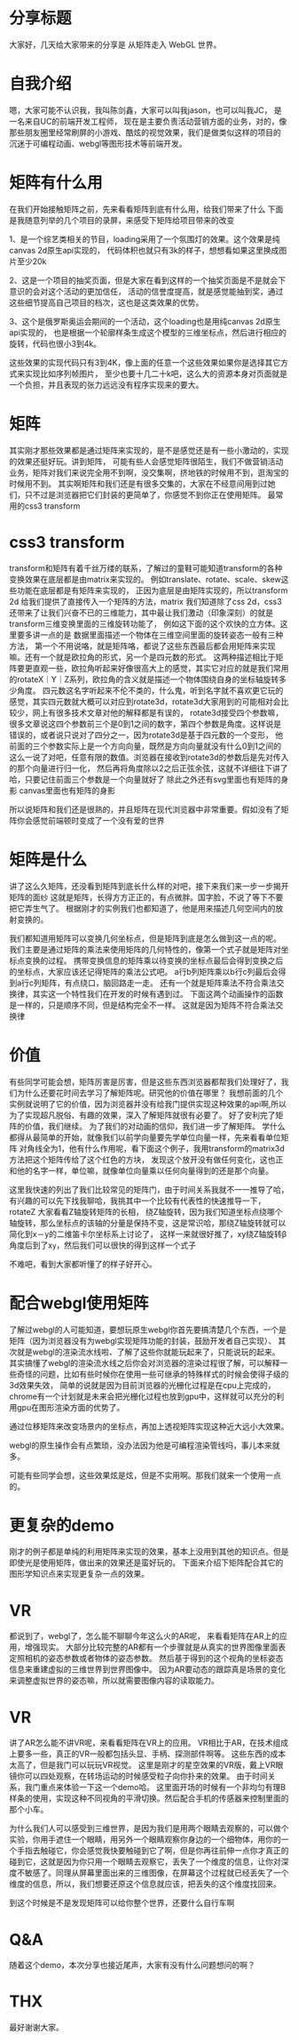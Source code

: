 # 分享标题
大家好，几天给大家带来的分享是 从矩阵走入 WebGL 世界。

# 自我介绍
嗯，大家可能不认识我，我叫陈剑鑫，大家可以叫我jason，也可以叫我JC，
是一名来自UC的前端开发工程师，
现在是主要负责活动营销方面的业务，对的，像那些朋友圈里经常刷屏的小游戏、酷炫的视觉效果，我们是做类似这样的项目的
沉迷于可编程动画、webgl等图形技术等前端开发。

# 矩阵有什么用
在我们开始接触矩阵之前，先来看看矩阵到底有什么用，给我们带来了什么
下面是我随意列举的几个项目的录屏，来感受下矩阵给项目带来的改变

1、是一个综艺类相关的节目，loading采用了一个氛围灯的效果。这个效果是纯canvas 2d原生api实现的，
代码体积也就只有3k的样子，想想看如果这里换成图片至少20k

2、这是一个项目的抽奖页面，但是大家在看到这样的一个抽奖页面是不是就会下意识的会对这个活动的更加信任，
活动的信誉度提高，就是感觉能抽到奖，通过这些细节提高自己项目的档次，这也是这类效果的优势。

3、这个是俄罗斯奥运会期间的一个活动，这个loading也是用纯canvas 2d原生api实现的，
也是根据一个轮廓样条生成这个模型的三维坐标点，然后进行相应的旋转，代码也很小3到4k。

这些效果的实现代码只有3到4K，像上面的任意一个这些效果如果你是选择其它方式来实现比如序列帧图片，
至少也要十几二十k吧，这么大的资源本身对页面就是一个负担，并且表现的张力远远没有程序实现来的要大。

# 矩阵
其实刚才那些效果都是通过矩阵来实现的，是不是感觉还是有一些小激动的，实现的效果还挺好玩。讲到矩阵，
可能有些人会感觉矩阵很陌生，我们不做营销活动业务，矩阵对我们来说完全用不到啊，没交集啊，挤地铁的时候用不到，逛淘宝的时候用不到。
其实啊矩阵和我们还是有很多交集的，大家在不经意间用到过她们，只不过是浏览器把它们封装的更简单了，你感觉不到你正在使用矩阵。
最常用的css3 transform
# css3 transform
transform和矩阵有着千丝万缕的联系，了解过的童鞋可能知道transform的各种变换效果在底层都是由matrix来实现的。
例如translate、rotate、scale、skew这些功能在底层都是有矩阵来实现的，
正因为底层是由矩阵实现的，所以transform 2d 给我们提供了直接传入一个矩阵的方法，matrix
我们知道除了css 2d，css3还带来了让我们兴奋不已的三维能力，其中最让我们激动（印象深刻）的就是transform三维变换里面的三维旋转功能了，
例如这下面的这个欢快的立方体。这里要多讲一点的是 数据里面描述一个物体在三维空间里面的旋转姿态一般有三种方法，
第一个不用说咯，就是矩阵咯，都说了这些东西最后都会用矩阵来实现嘛。还有一个就是欧拉角的形式，另一个是四元数的形式。
这两种描述相比于矩阵要更直观一些，欧拉角听起来好像很高大上的感觉，其实它对应的就是我们常用的rotateX｜Y｜Z系列，欧拉角的含义就是描述一个物体围绕自身的坐标轴旋转多少角度。
四元数这名字听起来不伦不类的，什么鬼，听到名字就不喜欢更它玩的感觉，其实四元数就大概可以对应到rotate3d，rotate3d大家用到的可能相对会比较少，网上有很多技术文章对他的解释都是有误的，
rotate3d接受四个参数嘛，很多文章说这四个参数前三个是0到1之间的数字，第四个参数是角度。这样说是错误的，或者说只说对了四分之一，因为rotate3d是基于四元数的一个变形，
他前面的三个参数实际上是一个方向向量，既然是方向向量就没有什么0到1之间的这么一说了对吧，任意有限的数值。浏览器在接收到rotate3d的参数后是先对传入的那个向量进行归一化，
然后再将角度除以2之后正弦余弦，这就不详细往下讲了哈，只要记住前面三个参数是一个向量就好了
除此之外还有svg里面也有矩阵的身影
canvas里面也有矩阵的身影

所以说矩阵和我们还是很熟的，并且矩阵在现代浏览器中非常重要。假如没有了矩阵你会感觉前端顿时变成了一个没有爱的世界

# 矩阵是什么
讲了这么久矩阵，还没看到矩阵到底长什么样的对吧，接下来我们来一步一步揭开矩阵的面纱
这就是矩阵，长得方方正正的，有点微胖。国字脸，不说了等下不要把它弄生气了。
根据刚才的实例我们也都知道了，他是用来描述几何空间内的放射变换的。

我们都知道用矩阵可以变换几何坐标点，但是矩阵到底是怎么做到这一点的呢。
我们主要是通过矩阵的乘法来使用矩阵的几何特性的，像第一个式子就是矩阵对坐标点变换的过程。
携带变换信息的矩阵乘以待变换的坐标点最后会得到变换之后的坐标点，大家应该还记得矩阵的乘法公式吧。
a行b列矩阵乘以b行c列最后会得到a行c列矩阵，有点绕口，脑回路走一走。
还有一个就是矩阵乘法不符合乘法交换律，其实这一个特性我们在开发的时候有遇到过。
下面这两个动画操作的函数是一样的，只是顺序不同，但是结构完全不一样。
这就是因为矩阵不符合乘法交换律

# 价值
有些同学可能会想，矩阵厉害是厉害，但是这些东西浏览器都帮我们处理好了，我们为什么还要花时间去学习了解矩阵呢。研究他的价值在哪里？
我想前面的几个实例就说明了它的价值，因为浏览器并没有给我门提供实现这种效果的api啊,所以为了实现超凡脱俗、有趣的效果，深入了解矩阵就很有必要了。
好了安利完了矩阵的价值，我们继续。
为了我们的对动画的信仰，我们进一步了解矩阵。
学什么都得从最简单的开始，就像我们以前学向量要先学单位向量一样，先来看看单位矩阵
对角线全为1，他有什么作用呢，看下面这个例子，我用transform的matrix3d方法把这个矩阵传给了这个红色的方块，
发现这个放开没有做任何变化，这也正和他的名字一样，单位嘛，就像单位向量乘以任何向量得到的还是那个向量。

这里我快速的列出了我们比较常见的矩阵门，由于时间关系我就不一一推导了哈，有兴趣的可以先下找我聊哈，我挑其中一个比较有代表性的快速推导一下，rotateZ
大家看看Z轴旋转矩阵的长相，
绕Z轴旋转，因为我们知道坐标点绕哪个轴旋转，那么坐标点的该轴的分量是保持不变，这是常识哈，那绕Z轴旋转就可以简化到x－y的二维笛卡尔坐标系上讨论了，
这样一来就很好推了，xy绕Z轴旋转β角度后到了x`y`，然后我们可以很快的得到这样一个式子

不难吧，看到大家都听懂了的样子好开心。

# 配合webgl使用矩阵
了解过webgl的人可能知道，要想玩原生webgl你首先要搞清楚几个东西，一个是矩阵（因为浏览器没有为webgl实现矩阵功能的封装，鼓励开发者自己实现）、
其次就是webgl的渲染流水线啦、了解了这些你就能玩起来了，只能说玩的起来。
其实搞懂了webgl的渲染流水线之后你会对浏览器的渲染过程很了解，可以解释一些奇怪的问题，比如有些时候你在使用一些可继承的特殊样式的时候会使得子级的3d效果失效，
简单的说就是因为目前浏览器的光栅化过程是在cpu上完成的，chrome有一个计划就是未来会把光栅化过程也放到gpu中，这样就可以充分的利用gpu在图形渲染方面的优势了。

通过位移矩阵来改变场景内的坐标点，再加上透视矩阵实现这种近大远小大效果。

webgl的原生操作会有点繁琐，没办法因为他是可编程渲染管线吗，事儿本来就多。

可能有些同学会想，这些效果炫是炫，但是不实用啊。那我们就来一个使用一点的。

# 更复杂的demo
刚才的例子都是单纯的利用矩阵来实现的效果，基本上没用到其他的知识点。但是即使光是使用矩阵，做出来的效果还是蛮好玩的。
下面来介绍下矩阵配合其它的图形学知识点来实现更复杂一点的效果。

# VR 
都说到了，webgl了，怎么能不聊聊今年这么火的AR呢，
来看看矩阵在AR上的应用，增强现实。
大部分比较完整的AR都有一个步骤就是从真实的世界图像里面表定照相机的姿态参数或者物体的姿态参数。
然后基于得到的这个视角的坐标姿态信息来重建虚拟的三维世界到世界图像中。
因为AR要动态的跟踪真是场景的变化来调整虚拟世界的姿态嘛，所以就需要图像内容的读取能力。

# VR 
讲了AR怎么能不讲VR呢，来看看矩阵在VR上的应用。
VR相比于AR，在技术组成上要多一些，真正的VR一般都包括头显、手柄、探测部件啊等。
这些东西的成本太高了，但是我门可以玩玩VR视觉。
这里是刚才的星空效果的VR版，戴上VR眼镜你可以四处观察，在转场运动的时候感受粒子向你扑来的效果。
由于时间关系，我门重点来体验一下这一个demo哈。
这里面开场的时候有一个非均匀有理B样条的使用，实现这种不同视角的平滑切换。然后配合手机的传感器来控制里面的那个小车。


为什么我们人可以感受到三维世界，是因为我们是用两个眼睛去观察的，可以做个实验，你用手遮住一个眼睛，用另外一个眼睛观察你身边的一个细物体，用你的一个手指去触碰它，你会感觉我快要触碰到它了啊，但是你再往前伸一点你才真正的碰到它，这就是因为你只用一个眼睛去观察它，丢失了一个维度的信息，让你对深度不敏感了。同理从屏幕里面出来的三维图像，在屏幕这个过程就已经丢失了一个维度的信息，所以，我们想要还原这个信息就应该，把丢失的这个维度找回来。


到这个时候是不是发现矩阵可以给你整个世界，还要什么自行车啊

# Q&A
随着这个demo，本次分享也接近尾声，大家有没有什么问题想问的啊？

# THX
最好谢谢大家。



